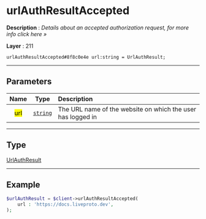 # urlAuthResultAccepted

**Description** : *Details about an accepted authorization request, for more info click here &raquo;*

**Layer** : 211

```tl
urlAuthResultAccepted#8f8c0e4e url:string = UrlAuthResult;
```

---

## Parameters

| Name | Type | Description |
| :---: | :---: | :--- |
| <mark>url</mark> | [`string`](type/string) | The URL name of the website on which the user has logged in |

---

## Type

[UrlAuthResult](type/UrlAuthResult)

---

## Example

```php
$urlAuthResult = $client->urlAuthResultAccepted(
	url : 'https://docs.liveproto.dev',
);
```